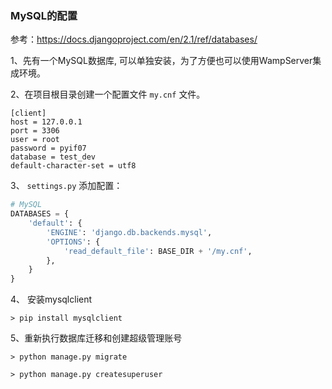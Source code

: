 
### MySQL的配置

参考：https://docs.djangoproject.com/en/2.1/ref/databases/

1、先有一个MySQL数据库, 可以单独安装，为了方便也可以使用WampServer集成环境。

2、在项目根目录创建一个配置文件 ```my.cnf``` 文件。

```shell
[client]
host = 127.0.0.1
port = 3306
user = root
password = pyif07
database = test_dev
default-character-set = utf8
```

3、 ```settings.py``` 添加配置：

```python
# MySQL
DATABASES = {
    'default': {
        'ENGINE': 'django.db.backends.mysql',
        'OPTIONS': {
            'read_default_file': BASE_DIR + '/my.cnf',
        },
    }
}
```

4、 安装mysqlclient

```shell
> pip install mysqlclient
```

5、重新执行数据库迁移和创建超级管理账号

```shell
> python manage.py migrate

> python manage.py createsuperuser

```
